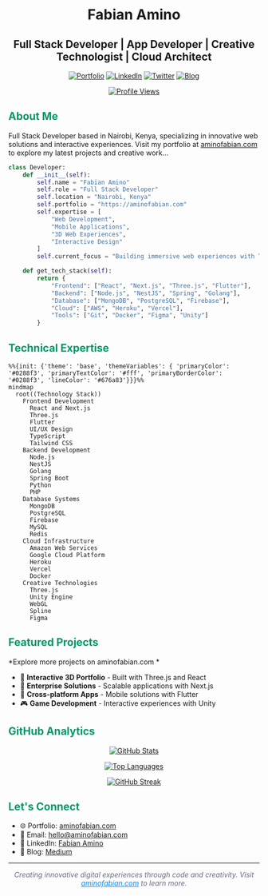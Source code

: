 <div align="center">
<h1>Fabian Amino</h1>
<h2>Full Stack Developer | App Developer | Creative Technologist | Cloud Architect</h2>

[![Portfolio](https://img.shields.io/badge/Portfolio-%230288f3.svg?style=for-the-badge&logo=firefox&logoColor=white)](https://aminofabian.com)
[![LinkedIn](https://img.shields.io/badge/LinkedIn-%23d5573c.svg?style=for-the-badge&logo=linkedin&logoColor=white)](https://www.linkedin.com/in/fabian-amino/)
[![Twitter](https://img.shields.io/badge/Twitter-%23f39409.svg?style=for-the-badge&logo=twitter&logoColor=white)](https://twitter.com/amino_fabian)
[![Blog](https://img.shields.io/badge/Medium-%236d2431.svg?style=for-the-badge&logo=medium&logoColor=white)](https://www.medium.com/@aminofabian/)

[<img src="https://komarev.com/ghpvc/?username=aminofabian&style=for-the-badge&color=0288f3" alt="Profile Views"/>](https://aminofabian.com)

</div>

<h2 style="color: #059669">About Me</h2>

Full Stack Developer based in Nairobi, Kenya, specializing in innovative web solutions and interactive experiences. Visit my portfolio at [aminofabian.com](https://aminofabian.com) to explore my latest projects and creative work...

```python
class Developer:
    def __init__(self):
        self.name = "Fabian Amino"
        self.role = "Full Stack Developer"
        self.location = "Nairobi, Kenya"
        self.portfolio = "https://aminofabian.com"
        self.expertise = [
            "Web Development",
            "Mobile Applications",
            "3D Web Experiences",
            "Interactive Design"
        ]
        self.current_focus = "Building immersive web experiences with Three.js"

    def get_tech_stack(self):
        return {
            "Frontend": ["React", "Next.js", "Three.js", "Flutter"],
            "Backend": ["Node.js", "NestJS", "Spring", "Golang"],
            "Database": ["MongoDB", "PostgreSQL", "Firebase"],
            "Cloud": ["AWS", "Heroku", "Vercel"],
            "Tools": ["Git", "Docker", "Figma", "Unity"]
        }
```

<h2 style="color: #059669">Technical Expertise</h2>

```mermaid
%%{init: {'theme': 'base', 'themeVariables': { 'primaryColor': '#0288f3', 'primaryTextColor': '#fff', 'primaryBorderColor': '#0288f3', 'lineColor': '#676a83'}}}%%
mindmap
  root((Technology Stack))
    Frontend Development
      React and Next.js
      Three.js
      Flutter
      UI/UX Design
      TypeScript
      Tailwind CSS
    Backend Development
      Node.js
      NestJS
      Golang
      Spring Boot
      Python
      PHP
    Database Systems
      MongoDB
      PostgreSQL
      Firebase
      MySQL
      Redis
    Cloud Infrastructure
      Amazon Web Services
      Google Cloud Platform
      Heroku
      Vercel
      Docker
    Creative Technologies
      Three.js
      Unity Engine
      WebGL
      Spline
      Figma
```

<h2 style="color: #059669">Featured Projects</h2>
*Explore more projects on aminofabian.com *

- 🎨 **Interactive 3D Portfolio** - Built with Three.js and React
- 🚀 **Enterprise Solutions** - Scalable applications with Next.js
- 📱 **Cross-platform Apps** - Mobile solutions with Flutter
- 🎮 **Game Development** - Interactive experiences with Unity

<h2 style="color: #059669">GitHub Analytics</h2>

<div align="center">

[![GitHub Stats](https://github-readme-stats.vercel.app/api?username=aminofabian&show_icons=true&hide_border=true&title_color=0288f3&icon_color=d5573c&text_color=676a83)](https://github.com/aminofabian)

[![Top Languages](https://github-readme-stats.vercel.app/api/top-langs/?username=aminofabian&layout=compact&hide_border=true&title_color=0288f3&text_color=676a83)](https://github.com/aminofabian)

[![GitHub Streak](http://github-readme-streak-stats.herokuapp.com?user=aminofabian&theme=transparent&hide_border=true&ring=0288f3&fire=d5573c&currStreakNum=676a83&sideNums=676a83&currStreakLabel=6d2431&sideLabels=653545&dates=f39409)](https://github.com/aminofabian)

</div>

<h2 style="color: #059669">Let's Connect</h2>

- 🌐 Portfolio: [aminofabian.com](https://aminofabian.com)
- 📧 Email: hello@aminofabian.com
- 💼 LinkedIn: [Fabian Amino](https://www.linkedin.com/in/fabian-amino-b6bba5253/)
- 📝 Blog: [Medium](https://www.medium.com/@aminofabian/)

---

<div align="center">
<i style="color: #676a83">Creating innovative digital experiences through code and creativity. Visit <a href="https://aminofabian.com" style="color: #0288f3">aminofabian.com</a> to learn more.</i>
</div>
